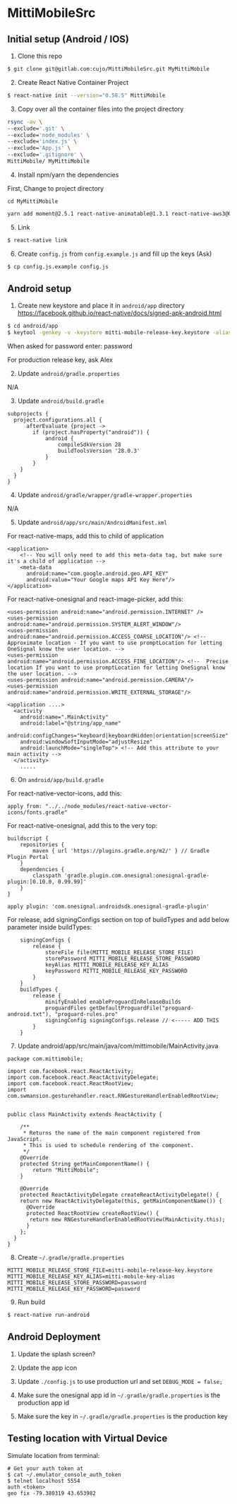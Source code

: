 # MittiMobileSrc

## Initial setup (Android / IOS)

1.  Clone this repo

```sh
$ git clone git@gitlab.com:cujo/MittiMobileSrc.git MyMittiMobile
```

2.  Create React Native Container Project

```sh
$ react-native init --version="0.58.5" MittiMobile
```

3.  Copy over all the container files into the project directory

```sh
rsync -av \
--exclude='.git' \
--exclude='node_modules' \
--exclude='index.js' \
--exclude='App.js' \
--exclude='.gitignore' \
MittiMobile/ MyMittiMobile
```

4.  Install npm/yarn the dependencies

First, Change to project directory

```
cd MyMittiMobile
```

```sh
yarn add moment@2.5.1 react-native-animatable@1.3.1 react-native-aws3@0.0.8 react-native-drawer@2.5.1 react-native-geocoder@0.5.0 react-native-image-picker@0.28.0 react-native-maps@0.23.0 react-native-modal-datetime-picker@6.0.0 react-native-onesignal@3.2.13 react-native-snackbar@1.0.0 react-native-swiper@1.5.14 react-native-vector-icons@6.3.0 react-redux@6.0.1 redux@4.0.1 redux-logger@3.0.6 redux-thunk@2.3.0 react-navigation@3.3.0 react-navigation-redux-helpers@3.0.0 react-native-gesture-handler
```

5.  Link

```sh
$ react-native link
```

6.  Create `config.js` from `config.example.js` and fill up the keys (Ask)

```sh
$ cp config.js.example config.js
```

## Android setup

1.  Create new keystore and place it in `android/app` directory
    https://facebook.github.io/react-native/docs/signed-apk-android.html

```sh
$ cd android/app
$ keytool -genkey -v -keystore mitti-mobile-release-key.keystore -alias mitti-mobile-key-alias -keyalg RSA -keysize 2048 -validity 10000
```

When asked for password enter: password

For production release key, ask Alex

2.  Update `android/gradle.properties`

N/A

3.  Update `android/build.gradle`

```
subprojects {
  project.configurations.all {
      afterEvaluate {project ->
        if (project.hasProperty("android")) {
            android {
                compileSdkVersion 28
                buildToolsVersion '28.0.3'
            }
        }
    }
  }
}
```

4.  Update `android/gradle/wrapper/gradle-wrapper.properties`

N/A

5.  Update `android/app/src/main/AndroidManifest.xml`

For react-native-maps, add this to child of application

```
<application>
    <!-- You will only need to add this meta-data tag, but make sure it's a child of application -->
    <meta-data
      android:name="com.google.android.geo.API_KEY"
      android:value="Your Google maps API Key Here"/>
</application>
```

For react-native-onesignal and react-image-picker, add this:

```
<uses-permission android:name="android.permission.INTERNET" />
<uses-permission android:name="android.permission.SYSTEM_ALERT_WINDOW"/>
<uses-permission android:name="android.permission.ACCESS_COARSE_LOCATION"/> <!-- Approximate location - If you want to use promptLocation for letting OneSignal know the user location. -->
<uses-permission android:name="android.permission.ACCESS_FINE_LOCATION"/> <!--  Precise location If you want to use promptLocation for letting OneSignal know the user location. -->
<uses-permission android:name="android.permission.CAMERA"/>
<uses-permission android:name="android.permission.WRITE_EXTERNAL_STORAGE"/>

<application ....>
  <activity
    android:name=".MainActivity"
    android:label="@string/app_name"
    android:configChanges="keyboard|keyboardHidden|orientation|screenSize"
    android:windowSoftInputMode="adjustResize"
    android:launchMode="singleTop"> <!-- Add this attribute to your main activity -->
  </activity>
    .....
```

6.  On `android/app/build.gradle`

For react-native-vector-icons, add this:

```
apply from: "../../node_modules/react-native-vector-icons/fonts.gradle"
```

For react-native-onesignal, add this to the very top:

```
buildscript {
    repositories {
        maven { url 'https://plugins.gradle.org/m2/' } // Gradle Plugin Portal
    }
    dependencies {
        classpath 'gradle.plugin.com.onesignal:onesignal-gradle-plugin:[0.10.0, 0.99.99]'
    }
}

apply plugin: 'com.onesignal.androidsdk.onesignal-gradle-plugin'
```

For release, add signingConfigs section on top of buildTypes and add below parameter inside
buildTypes:

```
    signingConfigs {
        release {
            storeFile file(MITTI_MOBILE_RELEASE_STORE_FILE)
            storePassword MITTI_MOBILE_RELEASE_STORE_PASSWORD
            keyAlias MITTI_MOBILE_RELEASE_KEY_ALIAS
            keyPassword MITTI_MOBILE_RELEASE_KEY_PASSWORD
        }
    }
    buildTypes {
        release {
            minifyEnabled enableProguardInReleaseBuilds
            proguardFiles getDefaultProguardFile("proguard-android.txt"), "proguard-rules.pro"
            signingConfig signingConfigs.release // <----- ADD THIS
        }
    }
```

7. Update android/app/src/main/java/com/mittimobile/MainActivity.java

```
package com.mittimobile;

import com.facebook.react.ReactActivity;
import com.facebook.react.ReactActivityDelegate;
import com.facebook.react.ReactRootView;
import com.swmansion.gesturehandler.react.RNGestureHandlerEnabledRootView;


public class MainActivity extends ReactActivity {

    /**
     * Returns the name of the main component registered from JavaScript.
     * This is used to schedule rendering of the component.
     */
    @Override
    protected String getMainComponentName() {
        return "MittiMobile";
    }

    @Override
    protected ReactActivityDelegate createReactActivityDelegate() {
    return new ReactActivityDelegate(this, getMainComponentName()) {
      @Override
      protected ReactRootView createRootView() {
       return new RNGestureHandlerEnabledRootView(MainActivity.this);
      }
    };
  }
}
```
8.  Create `~/.gradle/gradle.properties`

```
MITTI_MOBILE_RELEASE_STORE_FILE=mitti-mobile-release-key.keystore
MITTI_MOBILE_RELEASE_KEY_ALIAS=mitti-mobile-key-alias
MITTI_MOBILE_RELEASE_STORE_PASSWORD=password
MITTI_MOBILE_RELEASE_KEY_PASSWORD=password
```

9.  Run build

```sh
$ react-native run-android
```

## Android Deployment

1.  Update the splash screen?

2.  Update the app icon

3.  Update `./config.js` to use production url and set `DEBUG_MODE = false;`

4.  Make sure the onesignal app id in `~/.gradle/gradle.properties` is the production app id

5.  Make sure the key in `~/.gradle/gradle.properties` is the production key

## Testing location with Virtual Device

Simulate location from terminal:

```
# Get your auth token at
$ cat ~/.emulator_console_auth_token
$ telnet localhost 5554
auth <token>
geo fix -79.380319 43.653982
```
